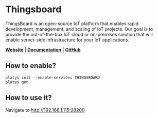 # Thingsboard

ThingsBoard is an open-source IoT platform that enables rapid development, management, and scaling of IoT projects. Our goal is to provide the out-of-the-box IoT cloud or on-premises solution that will enable server-side infrastructure for your IoT applications.

**[Website](https://thingsboard.io/)** | **[Documentation](https://thingsboard.io/docs/)** | **[GitHub](https://github.com/thingsboard/thingsboard)**

## How to enable?

```
platys init --enable-services THINGSBOARD
platys gen
```

## How to use it?

Navigate to <http://192.168.1.115:28200>